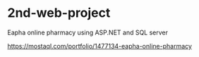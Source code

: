 # 2nd-web-project
Eapha online pharmacy using ASP.NET and SQL server 

https://mostaql.com/portfolio/1477134-eapha-online-pharmacy

